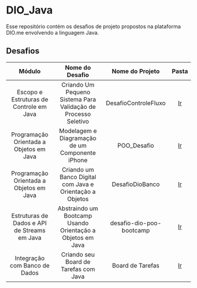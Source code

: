 # DIO_Java
Esse repositório contém os desafios de projeto propostos na plataforma DIO.me envolvendo a linguagem Java.

## Desafios
| Módulo | Nome do Desafio | Nome do Projeto | Pasta |
|:------:|:---------------:|:---------------:|:----:|
| Escopo e Estruturas de Controle em Java | Criando Um Pequeno Sistema Para Validação de Processo Seletivo  | DesafioControleFluxo | [Ir](/DesafioControleFluxo/) 
| Programação Orientada a Objetos em Java | Modelagem e Diagramação de um Componente iPhone | POO_Desafio | [Ir](/POO_Desafio/)
| Programação Orientada a Objetos em Java | Criando um Banco Digital com Java e Orientação a Objetos | DesafioDioBanco | [Ir](/DesafioDioBanco/)
| Estruturas de Dados e API de Streams em Java | Abstraindo um Bootcamp Usando Orientação a Objetos em Java | desafio-dio-poo-bootcamp | [Ir](/desafio-dio-poo-bootcamp/)
| Integração com Banco de Dados | Criando seu Board de Tarefas com Java | Board de Tarefas | [Ir](/task-board/)